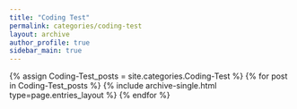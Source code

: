 ```yaml
---
title: "Coding Test"
permalink: categories/coding-test
layout: archive
author_profile: true
sidebar_main: true
---
```


{% assign Coding-Test_posts = site.categories.Coding-Test %}
{% for post in Coding-Test_posts %} {% include archive-single.html type=page.entries_layout %} {% endfor %}
